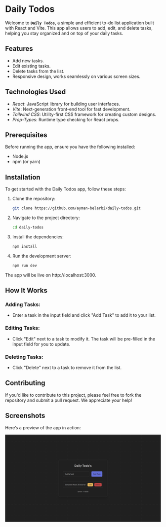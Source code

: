 # Daily Todos

Welcome to **`Daily Todos`**, a simple and efficient to-do list application built with React and Vite. This app allows users to add, edit, and delete tasks, helping you stay organized and on top of your daily tasks.

## Features

- Add new tasks.
- Edit existing tasks.
- Delete tasks from the list.
- Responsive design, works seamlessly on various screen sizes.

## Technologies Used

- *React*: JavaScript library for building user interfaces.
- *Vite*: Next-generation front-end tool for fast development.
- *Tailwind CSS*: Utility-first CSS framework for creating custom designs.
- *Prop-Types*: Runtime type checking for React props.

## Prerequisites

Before running the app, ensure you have the following installed:

- Node.js
- npm (or yarn)

## Installation

To get started with the Daily Todos app, follow these steps:

1. Clone the repository:
   ```bash
   git clone https://github.com/ayman-belarbi/daily-todos.git
   ```

2. Navigate to the project directory:
   ```bash
   cd daily-todos
   ```

3. Install the dependencies:
   ```bash
   npm install
   ```

4. Run the development server:
   ```bash
   npm run dev
   ```

The app will be live on http://localhost:3000.

## How It Works

### Adding Tasks:
- Enter a task in the input field and click "Add Task" to add it to your list.

### Editing Tasks:
- Click "Edit" next to a task to modify it. The task will be pre-filled in the input field for you to update.

### Deleting Tasks:
- Click "Delete" next to a task to remove it from the list.

## Contributing

If you'd like to contribute to this project, please feel free to fork the repository and submit a pull request. We appreciate your help!

## Screenshots

Here’s a preview of the app in action:

![Screenshot](https://github.com/ayman-belarbi/daily-todos/blob/main/public/screenshot.png)

